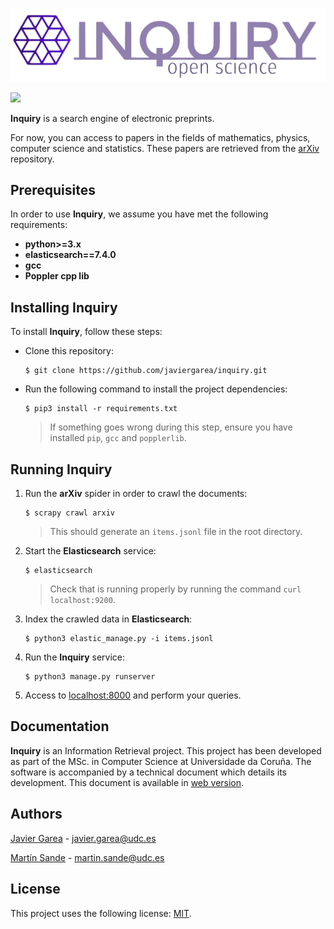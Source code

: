 ![](https://github.com/javiergarea/inquiry/blob/master/inquiry_app/static/img/inquiry.png?raw=true)

<!-- Badges -->
![](https://img.shields.io/github/license/javiergarea/inquiry)

**Inquiry** is a search engine of electronic preprints. 

For now, you can access to papers in the fields of mathematics, physics, computer science and statistics. These papers are retrieved from the [arXiv](https://arxiv.org) repository.

## Prerequisites

In order to use **Inquiry**, we assume you have met the following requirements:

* **python>=3.x**
* **elasticsearch==7.4.0**
* **gcc**
* **Poppler cpp lib**

## Installing Inquiry

To install **Inquiry**, follow these steps:

* Clone this repository:
    ```
    $ git clone https://github.com/javiergarea/inquiry.git
    ```

* Run the following command to install the project dependencies:
    ```
    $ pip3 install -r requirements.txt
    ```
    > If something goes wrong during this step, ensure you have installed ```pip```, ```gcc``` and ```popplerlib```.

## Running Inquiry

1. Run the **arXiv** spider in order to crawl the documents:
    ```
    $ scrapy crawl arxiv
    ```
    > This should generate an ```items.jsonl``` file in the root directory.

2. Start the **Elasticsearch** service:
    ```
    $ elasticsearch
    ```
    > Check that is running properly by running the command ``` curl localhost:9200 ```.

3. Index the crawled data in **Elasticsearch**:
    ```
    $ python3 elastic_manage.py -i items.jsonl
    ```

4. Run the **Inquiry** service:
    ```
    $ python3 manage.py runserver
    ```

5. Access to [localhost:8000](localhost:8000) and perform your queries.

## Documentation
**Inquiry** is an Information Retrieval project. This project has been developed as part of the MSc. in Computer Science at Universidade da Coruña. The software is accompanied by a technical document which details its development. This document is available in [web version](https://htmlpreview.github.io/?https://github.com/javiergarea/inquiry/blob/3933a8e345f83e4166455d852a9ac1ad2805c7a1/inquiry_app/templates/about.html).


## Authors
[Javier Garea](https://github.com/javiergarea) - <javier.garea@udc.es>

[Martín Sande](https://github.com/MartinSandeCosta) - <martin.sande@udc.es>


## License

This project uses the following license: [MIT](https://github.com/javiergarea/inquiry/blob/master/LICENSE).
